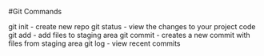 #Git Commands

git init - create new repo
git status - view the changes to your project code
git add - add files to staging area
git commit - creates a new commit with files from staging area
git log - view recent commits
